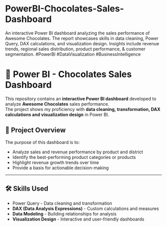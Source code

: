 # PowerBI-Chocolates-Sales-Dashboard
An interactive Power BI dashboard analyzing the sales performance of Awesome Chocolates. The report showcases skills in data cleaning, Power Query, DAX calculations, and visualization design. Insights include revenue trends, regional sales distribution, product performance, &amp; customer segmentation. #PowerBI #DataVisualization #BusinessIntelligence

# 🍫 Power BI - Chocolates Sales Dashboard

This repository contains an **interactive Power BI dashboard** developed to analyze **Awesome Chocolates** sales performance.  
The project shows my proficiency with **data cleaning, transformation, DAX calculations and visualization design** in Power BI.

## 📝 Project Overview
The purpose of this dashboard is to: 
- Analyze sales and revenue performance by product and district
- Identify the best-performing product categories or products
- Highlight revenue growth trends over time
- Provide a basis for actionable decision-making

---

## 🛠 Skills Used
- Power Query - Data cleaning and transformation
- **DAX (Data Analysis Expressions)** - Custom calculations and measures
- **Data Modeling** - Building relationships for analysis
- **Visualization Design** - Interactive and user-friendly dashboards




